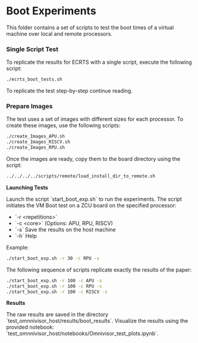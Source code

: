# **Boot Experiments**

This folder contains a set of scripts to test the boot times of a virtual machine over local and remote processors.

### Single Script Test

To replicate the results for ECRTS with a single script, execute the following script:

```bash
./ecrts_boot_tests.sh
```

To replicate the test step-by-step continue reading.

### Prepare Images

The test uses a set of images with different sizes for each processor. To create these images, use the following scripts:

```bash
./create_Images_APU.sh
./create_Images_RISCV.sh
./create_Images_RPU.sh
```

Once the images are ready, copy them to the board directory using the script:

```bash
../../../../scripts/remote/load_install_dir_to_remote.sh
```

**Launching Tests**

Launch the script \`start_boot_exp.sh\` to run the experiments. The script initiates the VM Boot test on a ZCU board on the specified processor:

- \`-r \<repetitions\>\`
- \`-c \<core\>\` (Options: APU, RPU, RISCV)
- \`-s\` Save the results on the host machine
- \`-h\` Help

Example:
```bash
./start_boot_exp.sh -r 30 -c RPU -s
```

The following sequence of scripts replicate exactly the results of the paper:
```bash
./start_boot_exp.sh -r 100 -c APU -s
./start_boot_exp.sh -r 100 -c RPU -s
./start_boot_exp.sh -r 100 -c RISCV -s
```

**Results**

The raw results are saved in the directory \`test_omnnivisor_host/results/boot_results\`. Visualize the results using the provided notebook: \`test_omnnivisor_host/notebooks/Omnivisor_test_plots.ipynb\`.
